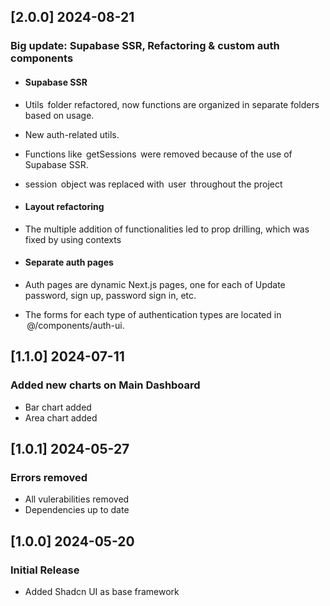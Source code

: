 ## [2.0.0] 2024-08-21

### Big update: Supabase SSR, Refactoring & custom auth components

- #### Supabase SSR
- Utils ⁠ folder refactored, now functions are organized in separate folders based on usage.
- ⁠New auth-related utils.
- ⁠Functions like ⁠ getSessions ⁠ were removed because of the use of Supabase SSR.
- session ⁠ object was replaced with ⁠ user ⁠ throughout the project

- #### Layout refactoring
- ⁠The multiple addition of functionalities led to prop drilling, which was fixed by using contexts 

- #### Separate auth pages
- ⁠Auth pages are dynamic Next.js pages, one for each of Update password, sign up, password sign in, etc.
- ⁠The forms for each type of authentication types are located in ⁠ @/components/auth-ui.

## [1.1.0] 2024-07-11

### Added new charts on Main Dashboard

- Bar chart added
- Area chart added

## [1.0.1] 2024-05-27

### Errors removed

- All vulerabilities removed
- Dependencies up to date

## [1.0.0] 2024-05-20

### Initial Release

- Added Shadcn UI as base framework
